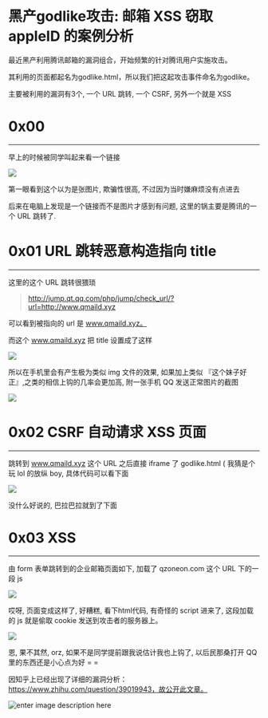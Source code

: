# 黑产godlike攻击: 邮箱 XSS 窃取 appleID 的案例分析

最近黑产利用腾讯邮箱的漏洞组合，开始频繁的针对腾讯用户实施攻击。

其利用的页面都起名为godlike.html，所以我们把这起攻击事件命名为godlike。

主要被利用的漏洞有3个, 一个 URL 跳转, 一个 CSRF, 另外一个就是 XSS

0x00
====

* * *

早上的时候被同学叫起来看一个链接

![](http://drops.javaweb.org/uploads/images/9169493c000c01d74fe8c9ed66693bffbb2d0039.jpg)

第一眼看到这个以为是张图片, 欺骗性很高, 不过因为当时嫌麻烦没有点进去

后来在电脑上发现是一个链接而不是图片才感到有问题, 这里的锅主要是腾讯的一个 URL 跳转了.

0x01 URL 跳转恶意构造指向 title
=======================

* * *

这里的这个 URL 跳转很猥琐

> http://jump.qt.qq.com/php/jump/check_url/?url=http://www.qmaild.xyz

可以看到被指向的 url 是 www.qmaild.xyz。

而这个 www.qmaild.xyz 把 title 设置成了这样

![](http://drops.javaweb.org/uploads/images/639d4221cc486edfb5d080f62a2feb67e33bbac0.jpg)

所以在手机里会有产生极为类似 img 文件的效果, 如果加上类似 『这个妹子好正』,之类的相信上钩的几率会更加高, 附一张手机 QQ 发送正常图片的截图

![](http://drops.javaweb.org/uploads/images/d66d202a4d2bcd431904307e64ec039712c3fc08.jpg)

0x02 CSRF 自动请求 XSS 页面
=====================

* * *

跳转到 www.qmaild.xyz 这个 URL 之后直接 iframe 了 godlike.html ( 我猜是个玩 lol 的放纵 boy, 具体代码可以看下面

![](http://drops.javaweb.org/uploads/images/1cc33ac235678cb6ffd41587381ae03b593edece.jpg)

没什么好说的, 巴拉巴拉就到了下面

0x03 XSS
========

* * *

由 form 表单跳转到的企业邮箱页面如下, 加载了 qzoneon.com 这个 URL 下的一段 js

![](http://drops.javaweb.org/uploads/images/306d8b3c80c175a5f5c68658ec5557f135838e9e.jpg)

哎呀, 页面变成这样了, 好糟糕, 看下html代码, 有奇怪的 script 进来了, 这段加载的 js 就是偷取 cookie 发送到攻击者的服务器上。

![](http://drops.javaweb.org/uploads/images/6f08e71a624417ff75d0c17f67c2c15d3faf7475.jpg)

恩, 果不其然, orz, 如果不是同学提前跟我说估计我也上钩了, 以后民那桑打开 QQ 里的东西还是小心点为好 = =

因知乎上已经出现了详细的漏洞分析：https://www.zhihu.com/question/39019943，故公开此文章。

![enter image description here](http://drops.javaweb.org/uploads/images/9ccba034d2667c00e18f2b28af29e094db156982.jpg)